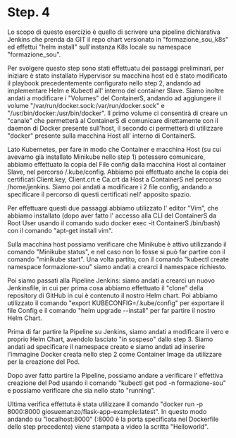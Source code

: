 
# Step. 4
Lo scopo di questo esercizio è quello di scrivere una pipeline dichiarativa Jenkins che prenda da GIT il repo chart versionato in "formazione_sou_k8s" ed effettui "helm install" sull'instanza K8s locale su namespace "formazione_sou".

Per svolgere questo step sono stati effettuatu dei passaggi preliminari, per iniziare è stato installato Hypervisor su macchina host ed è stato modificato il playbook precedentemente configurato nello step 2, andando ad implementare Helm e Kubectl all' interno del container Slave. Siamo inoltre andati a modificare i "Volumes" del ContainerS, andando ad aggiungere il volume "/var/run/docker.sock:/var/run/docker.sock" e "/usr/bin/docker:/usr/bin/docker". Il primo volume ci consentirà di creare un "canale" che permetterà al ContainerS di comunicare direttamente con il daemon di Docker presente sull'host, il secondo ci permetterà di utilizzare "docker" presente sulla macchina Host all' interno di ContainerS.

Lato Kubernetes, per fare in modo che Container e macchina Host (su cui avevamo già installato Minikube nello step 1) potessero comunicare, abbiamo effettuato la copia del File config dalla macchina Host al container Slave, nel percorso /.kube/config. 
Abbiamo poi effettuato anche la copia dei certificati Client.key, Client.crt e Ca.crt da Host a ContainerS nel percorso /home/jenkins. Siamo poi andati a modificare i 2 file config, andando a specificare il percorso di questi certificati nell' apposito spazio.

Per effettuare questi due passaggi abbiamo utilizzato l' editor "Vim", che abbiamo installato (dopo aver fatto l' accesso alla CLI del ContainerS da Root User usando il comando sudo docker exec -it ContainerS /bin/bash) con il comando "apt-get install vim".

Sulla macchina host possiamo verificare che Minikube è attivo utilizzando il comando "Minikube status", e nel caso non lo fosse si può far partire con il comando "minikube start". Una volta partito, con il comando "kubectl create namespace formazione-sou" siamo andati a crearci il namespace richiesto.

Poi siamo passati alla Pipeline Jenkins: siamo andati a crearci un nuovo Jenkinsfile, in cui per prima cosa abbiamo effettuato il "clone" della repository di GitHub in cui è contenuto il nostro Helm chart. Poi abbiamo utilizzato il comando "export KUBECONFIG=/.kube/config" per exportare il file Config e il comando "helm upgrade --install" per far partire il nostro Helm Chart. 

Prima di far partire la Pipeline su Jenkins, siamo andati a modificare il vero e proprio Helm Chart, avendolo lasciato "in sospeso" dallo step 3. Siamo andati ad specificare il namespace creato e siamo andati ad inserire l'immagine Docker creata nello step 2 come Container Image da utilizzare per la creazione del Pod.

Dopo aver fatto partire la Pipeline, possiamo andare a verificare l' effettiva creazione del Pod usando il comando "kubectl get pod -n formazione-sou" e possiamo verificare che sia nello stato "running".

Ultima verifica effettuta è stata utilizzare il comando "docker run -p 8000:8000 giosuemanzo/flask-app-example:latest". In questo modo andando su "localhost:8000" (:8000 è la porta specificata nel Dockerfile dello step precedente) viene stampata a video la scritta "Helloworld". 